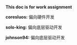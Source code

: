 **This doc is for work assignment**
 
**coresluos:**
偏向硬件开发
    
**solo-king:**
偏向底层驱动开发

**johnson94:**
偏向底层驱动开发
